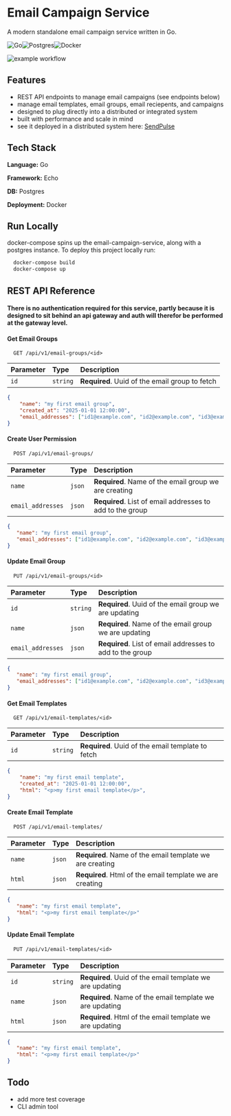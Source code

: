 
# Email Campaign Service

A modern standalone email campaign service written in Go.

![Go](https://img.shields.io/badge/go-%2300ADD8.svg?style=for-the-badge&logo=go&logoColor=white)![Postgres](https://img.shields.io/badge/postgres-%23316192.svg?style=for-the-badge&logo=postgresql&logoColor=white)![Docker](https://img.shields.io/badge/docker-%230db7ed.svg?style=for-the-badge&logo=docker&logoColor=white)

![example workflow](https://github.com/donnaloia/email-campaign-service/actions/workflows/docker-build-push.yml/badge.svg)


## Features

- REST API endpoints to manage email campaigns (see endpoints below)
- manage email templates, email groups, email reciepents, and campaigns
- designed to plug directly into a distributed or integrated system
- built with performance and scale in mind
- see it deployed in a distributed system here: [SendPulse](https://github.com/donnaloia/sendpulse)


## Tech Stack

**Language:** Go

**Framework:** Echo

**DB:** Postgres

**Deployment:** Docker





## Run Locally
docker-compose spins up the email-campaign-service, along with a postgres instance.
To deploy this project locally run:

```bash
  docker-compose build
  docker-compose up
```


## REST API Reference


#### There is no authentication required for this service, partly because it is designed to sit behind an api gateway and auth will therefor be performed at the gateway level.


#### Get Email Groups

```http
  GET /api/v1/email-groups/<id>
```

| Parameter | Type     | Description                       |
| :-------- | :------- | :-------------------------------- |
| `id`    | `string` | **Required**. Uuid of the email group to fetch |

```json
{
    "name": "my first email group",
    "created_at": "2025-01-01 12:00:00",
    "email_addresses": ["id1@example.com", "id2@example.com", "id3@example.com"]
}
```


#### Create User Permission

```http
  POST /api/v1/email-groups/
```


| Parameter | Type     | Description                       |
| :-------- | :------- | :-------------------------------- |
| `name`| `json` | **Required**. Name of the email group we are creating|
| `email_addresses`| `json` | **Required**. List of email addresses to add to the group|

```json
{
   "name": "my first email group",
   "email_addresses": ["id1@example.com", "id2@example.com", "id3@example.com"]
}
```


#### Update Email Group

```http
  PUT /api/v1/email-groups/<id>
```

| Parameter | Type     | Description                       |
| :-------- | :------- | :-------------------------------- |
| `id`      | `string` | **Required**. Uuid of the email group we are updating|
| `name`| `json` | **Required**. Name of the email group we are updating|
| `email_addresses`| `json` | **Required**. List of email addresses to add to the group|

```json
{
   "name": "my first email group",
   "email_addresses": ["id1@example.com", "id2@example.com", "id3@example.com"]
}
```


#### Get Email Templates

```http
  GET /api/v1/email-templates/<id>
```

| Parameter | Type     | Description                       |
| :-------- | :------- | :-------------------------------- |
| `id`    | `string` | **Required**. Uuid of the email template to fetch |

```json
{
    "name": "my first email template",
    "created_at": "2025-01-01 12:00:00",
    "html": "<p>my first email template</p>",
}
```


#### Create Email Template

```http
  POST /api/v1/email-templates/
```


| Parameter | Type     | Description                       |
| :-------- | :------- | :-------------------------------- |
| `name`| `json` | **Required**. Name of the email template we are creating|
| `html`| `json` | **Required**. Html of the email template we are creating|

```json
{
   "name": "my first email template",
   "html": "<p>my first email template</p>"
}
```


#### Update Email Template

```http
  PUT /api/v1/email-templates/<id>
```

| Parameter | Type     | Description                       |
| :-------- | :------- | :-------------------------------- |
| `id`      | `string` | **Required**. Uuid of the email template we are updating|
| `name`| `json` | **Required**. Name of the email template we are updating|
| `html`| `json` | **Required**. Html of the email template we are updating|

```json
{
   "name": "my first email template",
   "html": "<p>my first email template</p>"
}
```


## Todo

- add more test coverage
- CLI admin tool
